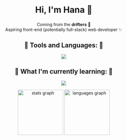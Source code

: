 <h1 align="center">Hi, I'm Hana 👋</h1>

###

<p align="center">
  Coming from the <b>drifters</b> 🤭<br>
  Aspiring front-end (potentially full-stack) web developer ✨
</p> 

<h2 align="center">🎀 Tools and Languages: 🎀</h2>
<p align="center">
  <a href="https://skillicons.dev">
    <img src="https://skillicons.dev/icons?i=html,css,js,kotlin,c,cpp,py,java,php,firebase&perline=5" />
  </a>
</p>

<h2 align="center">🌈 What I'm currently learning: 🌈</h2>
<p align="center">
  <a href="https://skillicons.dev">
    <img src="https://skillicons.dev/icons?i=react,nodejs,tailwind,vue,linux&perline=5" />
  </a>
</p>

<div align="center">
  <img src="https://github-readme-stats.vercel.app/api?username=hanmarine&hide_title=false&hide_rank=false&show_icons=true&include_all_commits=true&count_private=true&disable_animations=false&theme=algolia&locale=en" height="150" alt="stats graph"  />
  <img src="https://github-readme-stats.vercel.app/api/top-langs?username=hanmarine&locale=en&hide_title=false&layout=compact&card_width=320&langs_count=5&theme=algolia" height="150" alt="languages graph"  />
</div>
